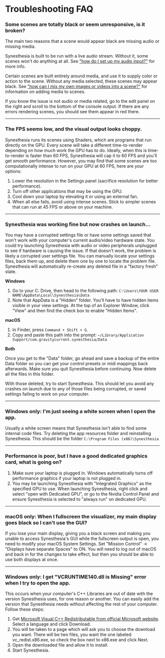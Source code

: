 # Troubleshooting FAQ

### Some scenes are totally black or seem unresponsive, is it broken?
The main two reasons that a scene would appear black are missing audio or missing media.

Synesthesia is built to be run with a live audio stream. Without it, some scenes won't do anything at all. See ["how do I set up my audio input?"](./audio.md#how-do-i-set-up-my-audio-input) for more info.

Certain scenes are built entirely around media, and use it to supply color or action to the scene. Without any media selected, these scenes may appear black. See ["how can I mix my own images or videos into a scene?"](./index.md#how-can-i-mix-my-own-images-or-videos-into-a-scene) for information on adding media to scenes.

If you know the issue is not audio or media related, go to the edit panel on the right and scroll to the bottom of the console output. If there are any errors rendering scenes, you should see them appear in red there.

---

### The FPS seems low, and the visual output looks choppy.
Synesthesia runs its scenes using Shaders, which are programs that run directly on the GPU. Every scene will take a different time-to-render depending on how much work the GPU has to do. Ideally, when this is time-to-render is faster than 60 FPS, Synesthesia will cap it to 60 FPS and you'll get smooth performance. However, you may find that some scenes are too computationally intense to run on your GPU at 60 FPS, here are your options:

1. Lower the resolution in the Settings panel (sacrifice resolution for better performance).
2. Turn off other applications that may be using the GPU.
3. Cool down your laptop by elevating it or using an external fan.
4. When all else fails, avoid using intense scenes. Stick to simpler scenes that can run at 45 FPS or above on your machine.

---

### Synesthesia was working fine but now crashes on launch...
You may have a corrupted settings file or have some settings saved that won't work with your computer's current audio/video hardware state. You could try launching Synesthesia with audio or video peripherals unplugged to see if hardware is causing the issue. If that doesn't work, the problem is likely a corrupted user settings file. You can manually locate your settings files, back them up, and delete them one by one to locate the problem file. Synesthesia will automatically re-create any deleted file in a "factory fresh" state.

**Windows**

1. Go to your C: Drive, then head to the following path: `C:\Users\YOUR USER NAME\AppData\Local\Synesthesia\Data`
2. Note that AppData is a "Hidden" folder. You'll have to have hidden items visible in your view settings. At the top of an Explorer Window, click "View" and then find the check box to enable "Hidden Items".

**macOS**

1. In Finder, press `Command + Shift + G`.
2. Copy and paste this path into the prompt: `~/Library/Application Support/com.gravitycurrent.synesthesia/Data`

**Both**

Once you get to the "Data" folder, go ahead and save a backup of the entire Data folder so you can get your control presets or midi mappings back afterwards. Make sure you quit Synesthesia before continuing. Now delete all the files in this folder.

With those deleted, try to start Synesthesia. This should let you avoid any crashes on launch due to any of those files being corrupted, or saved settings failing to work on your computer.

---

### Windows only: I'm just seeing a white screen when I open the app.

Usually a white screen means that Synesthesia isn't able to find some internal code files. Try deleting the app resources folder and reinstalling Synesthesia. This should be the folder `C:\Program Files (x86)\Synesthesia`

---

### Performance is poor, but I have a good dedicated graphics card, what is going on?
1. Make sure your laptop is plugged in. Windows automatically turns off performance graphics if your laptop is not plugged in.
2. You may be launching Synesthesia with "Integrated Graphics" as the specified GPU to use. When launching Synesthesia, right click and select "open with Dedicated GPU", or go to the Nvidia Control Panel and ensure Synesthesia is selected to "always run" on dedicated GPU.

---

### macOS only: When I fullscreen the visualizer, my main display goes black so I can't use the GUI?
If you lose your main display, giving you a black screen and making you unable to access Synesthesia's GUI while the fullscreen output is open, you need to modify your macOS System Settings. Set "Mission Control" -> "Displays have separate Spaces" to ON. You will need to log out of macOS and back in for the changes to take effect, but then you should be able to use both displays at once.

---

### Windows only: I get "VCRUNTIME140.dll is Missing" error when I try to open the app.
This occurs when your computer's C++ Libraries are out of date with the version Synesthesia uses, for one reason or another. You can easily add the version that Synesthesia needs without affecting the rest of your computer. Follow these steps:

1. Get [Microsoft Visual C++ Redistributable from official Microsoft website](https://www.microsoft.com/en-us/download/details.aspx?id=52685). Select a language and click Download.
2. You will be taken to a page which will ask you to choose the download you want. There will be two files, you want the one labeled vc_redist.x86.exe, so check the box next to x86.exe and click Next.
3. Open the downloaded file and allow it to install.
4. Start Synesthesia.